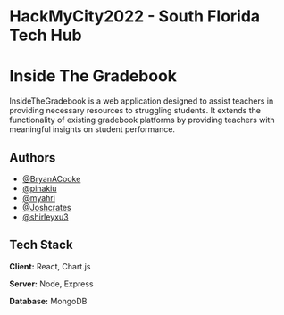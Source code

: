 # HackMyCity2022 - South Florida Tech Hub 


# Inside The Gradebook 


InsideTheGradebook is a web application designed to assist teachers in providing 
necessary resources to struggling students. It extends the functionality of 
existing gradebook platforms by providing teachers with meaningful insights on 
student performance.





## Authors

- [@BryanACooke](https://github.com/BryanACooke)
- [@pinakiu](https://github.com/pinakiu)
- [@myahri](https://github.com/myahri)
- [@Joshcrates](https://github.com/Joshcrates)
- [@shirleyxu3](https://www.linkedin.com/in/shirleyxu3/)








## Tech Stack

**Client:** React, Chart.js

**Server:** Node, Express

**Database:** MongoDB


